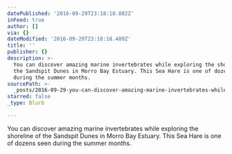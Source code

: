 ```yaml
---
datePublished: '2016-09-29T23:18:18.882Z'
inFeed: true
author: []
via: {}
dateModified: '2016-09-29T23:18:18.409Z'
title: ''
publisher: {}
description: >-
  You can discover amazing marine invertebrates while exploring the shoreline of
  the Sandspit Dunes in Morro Bay Estuary. This Sea Hare is one of dozens seen
  during the summer months.
sourcePath: >-
  _posts/2016-09-29-you-can-discover-amazing-marine-invertebrates-while-explorin.md
starred: false
_type: Blurb

---
```

You can discover amazing marine invertebrates while exploring the shoreline of the Sandspit Dunes in Morro Bay Estuary. This Sea Hare is one of dozens seen during the summer months.